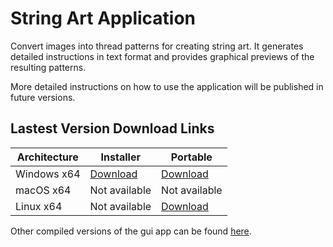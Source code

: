 # String Art Application

Convert images into thread patterns for creating string art. It generates detailed instructions in text format and provides graphical previews of the resulting patterns.

More detailed instructions on how to use the application will be published in future versions.

## Lastest Version Download Links

| Architecture | Installer | Portable |
|--------------|----------------|-----------------------|
| Windows x64  | [Download](https://github.com/rubcc95/string_art/releases/download/Windows/string_art_installer.exe) | [Download](https://github.com/rubcc95/string_art/releases/download/Windows/string_art_portable.exe) |
| macOS x64    | Not available  | Not available         |
| Linux x64    | Not available  | [Download](https://github.com/rubcc95/string_art/releases/download/Linux/string_art_portable) |


Other compiled versions of the gui app can be found [here](https://github.com/rubcc95/string_art/releases).